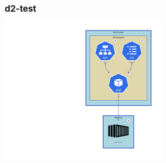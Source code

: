 # d2-test

[![diagram](./diagram.svg)](https://cdn.rawgit.com/MxNxPx/d2-test/main/diagram.svg "Redirect to homepage")
